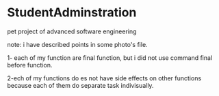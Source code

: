 # StudentAdminstration
pet project of advanced software engineering

note: i have described points in some photo's file.

1- each of my function are final function, but i did not use command final before function.

2-ech of my functions do es not have side effects on other functions because each of them do separate task indivisually.


